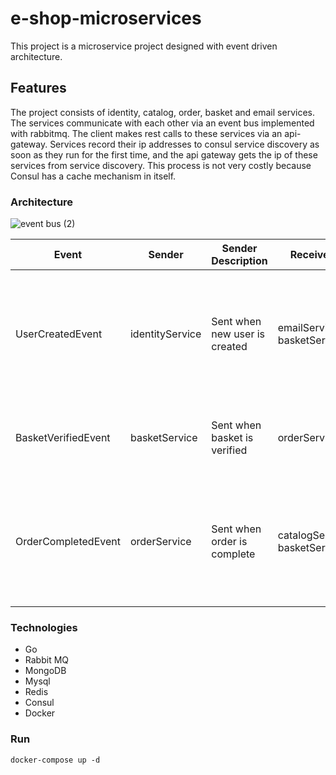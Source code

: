 # e-shop-microservices

This project is a microservice project designed with event driven architecture.


## Features

The project consists of identity, catalog, order, basket and email services. 
The services communicate with each other via an event bus implemented with rabbitmq. 
The client makes rest calls to these services via an api-gateway. 
Services record their ip addresses to consul service discovery as soon as they run for the first time, and the api gateway gets the ip of these services from service discovery.
This process is not very costly because Consul has a cache mechanism in itself.


### Architecture

![event bus (2)](https://user-images.githubusercontent.com/64227421/208158347-a457a3f0-1bbd-4dd0-b064-ec76270f29fb.png)


|         Event       |     Sender      |        Sender Description     |          Receivers            | Receiver Description
| ------------------- | --------------- | ----------------------------- | ----------------------------- | --------------------------------
| UserCreatedEvent    | identityService | Sent when new user is created | emailService, basketService   | A verification code is sent to the email of the created user and a basket is created for the user
| BasketVerifiedEvent | basketService   | Sent when basket is verified  | orderService                  | An order is created with the products in the verified basket.
| OrderCompletedEvent | orderService    | Sent when order is complete   | catalogService, basketService | After the order is completed, the number of products is reduced from stock and the basket is emptied   


### Technologies
* Go
* Rabbit MQ
* MongoDB
* Mysql
* Redis
* Consul
* Docker

### Run

```
docker-compose up -d
```


